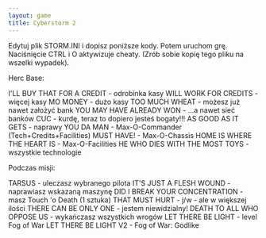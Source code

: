 ```yaml
---
layout: game
title: Cyberstorm 2
---
```


Edytuj plik STORM.INI i dopisz poniższe kody. Potem uruchom grę. 
Naciśnięcie
CTRL i O aktywizuje cheaty. (Zrób sobie kopię tego pliku na wszelki 
wypadek).

Herc Base:

I'LL BUY THAT FOR A CREDIT	- odrobinka kasy
WILL WORK FOR CREDITS 		- więcej kasy
MO MONEY 			- dużo kasy
TOO MUCH WHEAT 		- możesz już nawet 
założyć bank
YOU MAY HAVE ALREADY WON	- ...a nawet sieć banków
CUC 				- kurdę, teraz to dopiero 
jesteś bogaty!!!
AS GOOD AS IT GETS 		- naprawy
YOU DA MAN 			- Max-O-Commander 
				  (Tech+Credits+Facilities)
MUST HAVE! 			- Max-O-Chassis
HOME IS WHERE THE HEART IS 	- Max-O-Facilities
HE WHO DIES WITH THE MOST TOYS 	- wszystkie 
technologie
            
Podczas misji:

TARSUS 				- uleczasz wybranego pilota
IT'S JUST A FLESH WOUND 		- naprawiasz 
wskazaną maszynę
DID I BREAK YOUR CONCENTRATION 	- masz Touch 'o 
Death (1 sztuka)
THAT MUST HURT 			- j/w - ale w 
większej ilości
THERE CAN BE ONLY ONE 		- jestem niewidzialny!
DEATH TO ALL WHO OPPOSE US 	- wykańczasz wszystkich 
wrogów
LET THERE BE LIGHT 		- level Fog of War 
LET THERE BE LIGHT V2 		- Fog of War: Godlike
